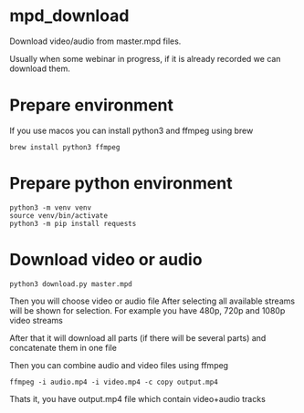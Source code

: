 # mpd_download
Download video/audio from master.mpd files.

Usually when some webinar in progress, if it is already recorded we can download them.

# Prepare environment

If you use macos you can install python3 and ffmpeg using brew
```shell
brew install python3 ffmpeg
```

# Prepare python environment

```shell
python3 -m venv venv
source venv/bin/activate
python3 -m pip install requests
```

# Download video or audio

```shell
python3 download.py master.mpd
```

Then you will choose video or audio file
After selecting all available streams will be shown for selection. For example you have 480p, 720p and 1080p video streams

After that it will download all parts (if there will be several parts) and concatenate them in one file

Then you can combine audio and video files using ffmpeg

```shell
ffmpeg -i audio.mp4 -i video.mp4 -c copy output.mp4
```

Thats it, you have output.mp4 file which contain video+audio tracks

